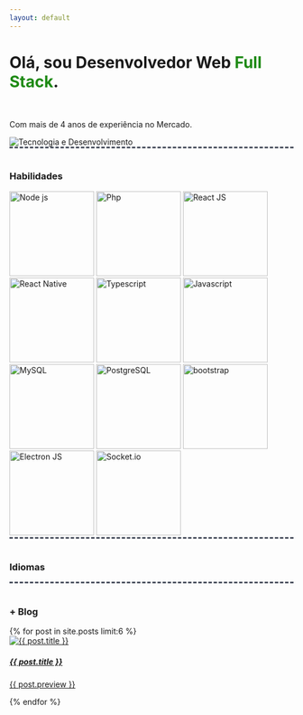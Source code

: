 ```yaml
---
layout: default
---
```

<div class="first-content d-flex flex-column flex-md-row justify-content-between"><div class="order-md-1 d-flex justify-content-center align-items-center first-step" ><div><h1>Olá, sou Desenvolvedor Web <b style="color:#1e8a14;">Full Stack</b>.</h1><br/> <p>Com mais de 4 anos de experiência no Mercado.</p></div></div><div class="order-md-2 d-flex justify-content-center align-items-center first-step" ><img src="https://williambarros.com.br/assets/image/destaque.webp" class="first-step-image" alt="Tecnologia e Desenvolvimento"></div></div>

<div style="border-top:3px dashed #4b515f; width:100%;"><br/><h3>Habilidades</h3><div class="d-flex flex-row flex-nowrap overflow-auto justify-content-between w-100">
    
<img src="https://williambarros.com.br/assets/image/competencias/2.png" width="150" height="150" alt="Node js" />
  <img src="https://williambarros.com.br/assets/image/competencias/3.png" width="150" height="150" alt="Php" />
    <img src="https://williambarros.com.br/assets/image/competencias/4.png" width="150" height="150" alt="React JS" />
    <img src="https://williambarros.com.br/assets/image/competencias/5.png" width="150" height="150" alt="React Native" />
    <img src="https://williambarros.com.br/assets/image/competencias/6.png" width="150" height="150" alt="Typescript" />
    <img src="https://williambarros.com.br/assets/image/competencias/7.png" width="150" height="150" alt="Javascript" />
    <img src="https://williambarros.com.br/assets/image/competencias/8.png" width="150" height="150" alt="MySQL" />
    <img src="https://williambarros.com.br/assets/image/competencias/9.png" width="150" height="150" alt="PostgreSQL" />
    <img src="https://williambarros.com.br/assets/image/competencias/10.png" width="150" height="150" alt="bootstrap" />
     <img src="https://williambarros.com.br/assets/image/competencias/11.png" width="150" height="150" alt="Electron JS"/>
    <img src="https://williambarros.com.br/assets/image/competencias/12.png" width="150" height="150"  alt="Socket.io"/>
    
</div></div><div style="border-top:3px dashed #4b515f; width:100%;"><br/><h3>Idiomas</h3> </div> <div style="border-top:3px dashed #4b515f; width:100%;"><br/><h3> + Blog</h3> </div><div class="blog container" >{% for post in site.posts limit:6 %}<div class="card"><a href="{{ BASE_PATH }}{{ post.url }}" class="linkcard"><img src="{{ post.image }}" class="card-img-top " alt="{{ post.title }}" /><div class="card-body"><h5 class="card-title">{{ post.title }}</h5><p class="card-text">{{ post.preview }}</p></div></a></div>{% endfor %}</div>


               


         
           
